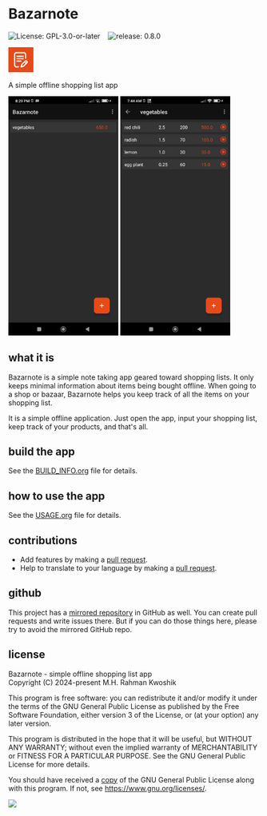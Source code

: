 # Bazarnote

![License: GPL-3.0-or-later](https://img.shields.io/badge/License-GPL--3.0--or--later-004D40.svg)
&nbsp;&nbsp;
![release: 0.8.0](https://img.shields.io/badge/release-0.8.0-blue.svg)

<img src="fastlane/metadata/android/en-US/images/icon.png" alt="Bazarnote" width="50">

A simple offline shopping list app

<img alt="Bazarnote Screenshots" src="fastlane/metadata/android/en-US/images/phoneScreenshots/2.png" width="220">
<img alt="Bazarnote Screenshots" src="fastlane/metadata/android/en-US/images/phoneScreenshots/3.png" width="220">

## what it is

Bazarnote is a simple note taking app geared toward shopping lists. It only keeps minimal information about items being bought offline. When going to a shop or bazaar, Bazarnote helps you keep track of all the items on your shopping list.

It is a simple offline application. Just open the app, input your shopping list, keep track of your products, and that's all.

## build the app

See the [BUILD\_INFO.org](BUILD_INFO.org) file for details.

## how to use the app

See the [USAGE.org](USAGE.org) file for details.

## contributions

  - Add features by making a <a href="https://docs.codeberg.org/collaborating/pull-requests-and-git-flow/" target="_blank">pull request</a>.
  - Help to translate to your language by making a <a href="https://docs.codeberg.org/collaborating/pull-requests-and-git-flow/" target="_blank">pull request</a>.

## github

This project has a <a href="https://github.com/rootminusone8004/Bazarnote" target="_blank">mirrored repository</a> in GitHub as well. You can create pull requests and write issues there. But if you can do those things here, please try to avoid the mirrored GitHub repo.

## license

Bazarnote - simple offline shopping list app<br>
Copyright (C) 2024-present M.H. Rahman Kwoshik

This program is free software: you can redistribute it and/or modify it under the terms of the GNU General Public License as published by the Free Software Foundation, either version 3 of the License, or (at your option) any later version.

This program is distributed in the hope that it will be useful, but WITHOUT ANY WARRANTY; without even the implied warranty of MERCHANTABILITY or FITNESS FOR A PARTICULAR PURPOSE. See the GNU General Public License for more details.

You should have received a [copy](LICENSE.txt) of the GNU General Public License along with this program. If not, see <https://www.gnu.org/licenses/>.

<a href="https://apt.izzysoft.de/fdroid/index/apk/com.rootminusone8004.bazarnote/" target="_blank">
  <img src="https://gitlab.com/IzzyOnDroid/repo/-/raw/master/assets/IzzyOnDroid.png" height="60"/>
</a>
